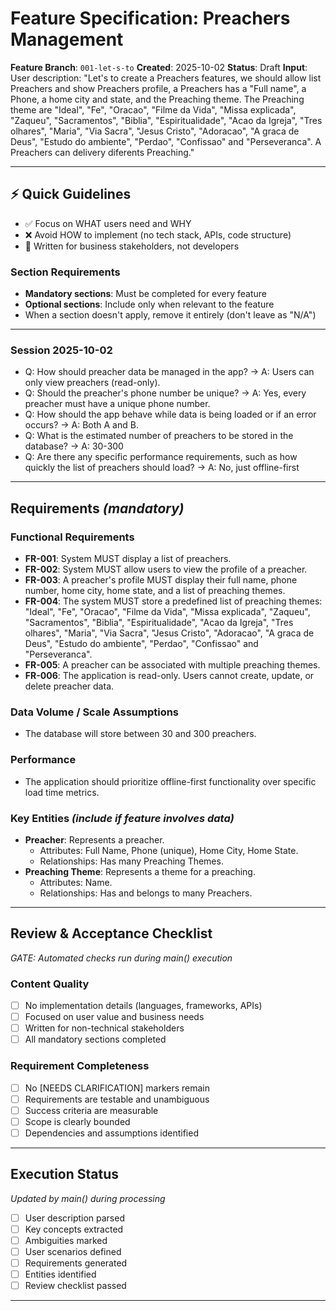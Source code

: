 # Feature Specification: Preachers Management

**Feature Branch**: `001-let-s-to`
**Created**: 2025-10-02
**Status**: Draft
**Input**: User description: "Let's to create a Preachers features, we should allow list Preachers and show Preachers profile, a Preachers has a "Full name", a Phone, a home city and state, and the Preaching theme. The Preaching theme are "Ideal", "Fe", "Oracao", "Filme da Vida", "Missa explicada", "Zaqueu", "Sacramentos", "Biblia", "Espiritualidade", "Acao da Igreja", "Tres olhares", "Maria", "Via Sacra", "Jesus Cristo", "Adoracao", "A graca de Deus", "Estudo do ambiente", "Perdao", "Confissao" and "Perseveranca". A Preachers can delivery diferents Preaching."

---

## ⚡ Quick Guidelines
- ✅ Focus on WHAT users need and WHY
- ❌ Avoid HOW to implement (no tech stack, APIs, code structure)
- 👥 Written for business stakeholders, not developers

### Section Requirements
- **Mandatory sections**: Must be completed for every feature
- **Optional sections**: Include only when relevant to the feature
- When a section doesn't apply, remove it entirely (don't leave as "N/A")

---

### Session 2025-10-02
- Q: How should preacher data be managed in the app? → A: Users can only view preachers (read-only).
- Q: Should the preacher's phone number be unique? → A: Yes, every preacher must have a unique phone number.
- Q: How should the app behave while data is being loaded or if an error occurs? → A: Both A and B.
- Q: What is the estimated number of preachers to be stored in the database? → A: 30-300
- Q: Are there any specific performance requirements, such as how quickly the list of preachers should load? → A: No, just offline-first

---

## Requirements *(mandatory)*

### Functional Requirements
- **FR-001**: System MUST display a list of preachers.
- **FR-002**: System MUST allow users to view the profile of a preacher.
- **FR-003**: A preacher's profile MUST display their full name, phone number, home city, home state, and a list of preaching themes.
- **FR-004**: The system MUST store a predefined list of preaching themes: "Ideal", "Fe", "Oracao", "Filme da Vida", "Missa explicada", "Zaqueu", "Sacramentos", "Biblia", "Espiritualidade", "Acao da Igreja", "Tres olhares", "Maria", "Via Sacra", "Jesus Cristo", "Adoracao", "A graca de Deus", "Estudo do ambiente", "Perdao", "Confissao" and "Perseveranca".
- **FR-005**: A preacher can be associated with multiple preaching themes.
- **FR-006**: The application is read-only. Users cannot create, update, or delete preacher data.

### Data Volume / Scale Assumptions
- The database will store between 30 and 300 preachers.

### Performance
- The application should prioritize offline-first functionality over specific load time metrics.

### Key Entities *(include if feature involves data)*
- **Preacher**: Represents a preacher.
    - Attributes: Full Name, Phone (unique), Home City, Home State.
    - Relationships: Has many Preaching Themes.
- **Preaching Theme**: Represents a theme for a preaching.
    - Attributes: Name.
    - Relationships: Has and belongs to many Preachers.

---

## Review & Acceptance Checklist
*GATE: Automated checks run during main() execution*

### Content Quality
- [ ] No implementation details (languages, frameworks, APIs)
- [ ] Focused on user value and business needs
- [ ] Written for non-technical stakeholders
- [ ] All mandatory sections completed

### Requirement Completeness
- [ ] No [NEEDS CLARIFICATION] markers remain
- [ ] Requirements are testable and unambiguous
- [ ] Success criteria are measurable
- [ ] Scope is clearly bounded
- [ ] Dependencies and assumptions identified

---

## Execution Status
*Updated by main() during processing*

- [ ] User description parsed
- [ ] Key concepts extracted
- [ ] Ambiguities marked
- [ ] User scenarios defined
- [ ] Requirements generated
- [ ] Entities identified
- [ ] Review checklist passed

---
